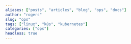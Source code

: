 ```yaml
---
aliases: ["posts", "articles", "blog", "ops", "docs"]
author: "rogers"
slug: "ops"
tags: ["linux", "k8s", "kubernetes"]
categories: ["ops"]
headless: true
---
```

